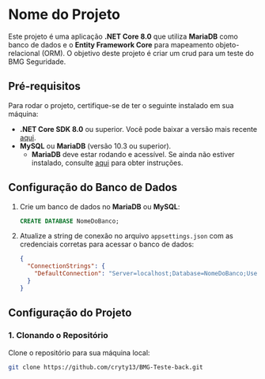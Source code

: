 # Nome do Projeto

Este projeto é uma aplicação **.NET Core 8.0** que utiliza **MariaDB** como banco de dados e o **Entity Framework Core** para mapeamento objeto-relacional (ORM). O objetivo deste projeto é criar um crud para um teste do BMG Seguridade.

## Pré-requisitos

Para rodar o projeto, certifique-se de ter o seguinte instalado em sua máquina:

- **.NET Core SDK 8.0** ou superior. Você pode baixar a versão mais recente [aqui](https://dotnet.microsoft.com/download).
- **MySQL** ou **MariaDB** (versão 10.3 ou superior).
  - **MariaDB** deve estar rodando e acessível. Se ainda não estiver instalado, consulte [aqui](https://mariadb.org/download/) para obter instruções.

## Configuração do Banco de Dados

1. Crie um banco de dados no **MariaDB** ou **MySQL**:

    ```sql
    CREATE DATABASE NomeDoBanco;
    ```

2. Atualize a string de conexão no arquivo `appsettings.json` com as credenciais corretas para acessar o banco de dados:

    ```json
    {
      "ConnectionStrings": {
        "DefaultConnection": "Server=localhost;Database=NomeDoBanco;User=seu_usuario;Password=sua_senha;"
      }
    }
    ```

## Configuração do Projeto

### 1. Clonando o Repositório

Clone o repositório para sua máquina local:

```bash
git clone https://github.com/cryty13/BMG-Teste-back.git
